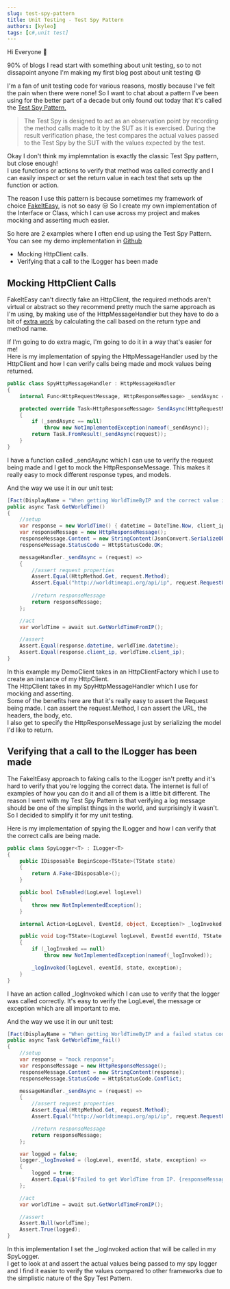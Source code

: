 ```yaml
---
slug: test-spy-pattern
title: Unit Testing - Test Spy Pattern
authors: [kyleo]
tags: [c#,unit test]
---
```


Hi Everyone :wave:

90% of blogs I read start with something about unit testing, so to not dissapoint anyone I'm making my first blog post about unit testing :smile:  

I'm a fan of unit testing code for various reasons, mostly because I've felt the pain when there were none! So I want to chat about a pattern I've been using for the better part of a decade but only found out today that it's called the [Test Spy Pattern.](http://xunitpatterns.com/Test%20Spy.html#:~:text=The%20Test%20Spy%20is%20designed,values%20expected%20by%20the%20test.)


> The Test Spy is designed to act as an observation point by recording the method calls made to it by the SUT as it is exercised. During the result verification phase, the test compares the actual values passed to the Test Spy by the SUT with the values expected by the test.

Okay I don't think my implemntation is exactly the classic Test Spy pattern, but close enough!  
I use functions or actions to verify that method was called correctly and I can easily inspect or set the return value in each test that sets up the function or action.

The reason I use this pattern is because sometimes my framework of choice [FakeItEasy](https://fakeiteasy.github.io/), is not so easy :unamused:
So I create my own implementation of the Interface or Class, which I can use across my project and makes mocking and asserting much easier.

So here are 2 examples where I often end up using the Test Spy Pattern. You can see my demo implementation in [Github](https://github.com/kyleoettle/test-spy-pattern)

- Mocking  HttpClient calls.
- Verifying that a call to the ILogger has been made

## Mocking HttpClient Calls
FakeItEasy can't directly fake an HttpClient, the required methods aren't virtual or abstract so they recommend pretty much the same approach as I'm using, by making use of the HttpMessageHandler but they have to do a bit of [extra work](https://fakeiteasy.github.io/docs/7.4.0/Recipes/faking-http-client/) by calculating the call based on the return type and method name.  

If I'm going to do extra magic, I'm going to do it in a way that's easier for me!  
Here is my implementation of spying the HttpMessageHandler used by the HttpClient and how I can verify calls being made and mock values being returned.

```c#
public class SpyHttpMessageHandler : HttpMessageHandler
{
    internal Func<HttpRequestMessage, HttpResponseMessage> _sendAsync = null;

    protected override Task<HttpResponseMessage> SendAsync(HttpRequestMessage request, CancellationToken cancellationToken)
    {
        if (_sendAsync == null)
            throw new NotImplementedException(nameof(_sendAsync));
        return Task.FromResult(_sendAsync(request));
    }
}

```
I have a function called _sendAsync which I can use to verify the request being made and I get to mock the HttpResponseMessage. This makes it really easy to mock different response types, and models.

And the way we use it in our unit test:

```c#
[Fact(DisplayName = "When getting WorldTimeByIP and the correct value is returned")]
public async Task GetWorldTime()
{
    //setup
    var response = new WorldTime() { datetime = DateTime.Now, client_ip = "mockClientIp" };
    var responseMessage = new HttpResponseMessage();
    responseMessage.Content = new StringContent(JsonConvert.SerializeObject(response));
    responseMessage.StatusCode = HttpStatusCode.OK;

    messageHandler._sendAsync = (request) =>
    {
        //assert request properties
        Assert.Equal(HttpMethod.Get, request.Method);
        Assert.Equal("http://worldtimeapi.org/api/ip", request.RequestUri.AbsoluteUri);
        
        //return responseMessage
        return responseMessage;
    };

    //act
    var worldTime = await sut.GetWorldTimeFromIP();

    //assert
    Assert.Equal(response.datetime, worldTime.datetime);
    Assert.Equal(response.client_ip, worldTime.client_ip);
}
```

In this example my DemoClient takes in an HttpClientFactory which I use to create an instance of my HttpClient.  
The HttpClient takes in my SpyHttpMessageHandler which I use for mocking and asserting.  
Some of the benefits here are that it's really easy to assert the Request being made. I can assert the request.Method, I can assert the URL, the headers, the body, etc.  
I also get to specify the HttpResponseMessage just by serializing the model I'd like to return.

## Verifying that a call to the ILogger has been made

The FakeItEasy approach to faking calls to the ILogger isn't pretty and it's hard to verify that you're logging the correct data. The internet is full of examples of how you can do it and all of them is a little bit different.  The reason I went with my Test Spy Pattern is that verifying a log message should be one of the simplist things in the world, and surprisingly it wasn't. So I decided to simplify it for my unit testing.

Here is my implementation of spying the ILogger and how I can verify that the correct calls are being made.

```c#
public class SpyLogger<T> : ILogger<T>
{
    public IDisposable BeginScope<TState>(TState state)
    {
        return A.Fake<IDisposable>();
    }

    public bool IsEnabled(LogLevel logLevel)
    {
        throw new NotImplementedException();
    }

    internal Action<LogLevel, EventId, object, Exception?> _logInvoked;

    public void Log<TState>(LogLevel logLevel, EventId eventId, TState state, Exception? exception, Func<TState, Exception?, string> formatter)
    {
        if (_logInvoked == null)
            throw new NotImplementedException(nameof(_logInvoked));

        _logInvoked(logLevel, eventId, state, exception);
    }
}
```

I have an action called _logInvoked which I can use to verify that the logger was called correctly. It's easy to verify the LogLevel, the message or exception which are all important to me.  

And the way we use it in our unit test:

```C#
[Fact(DisplayName = "When getting WorldTimeByIP and a failed status code is returned")]
public async Task GetWorldTime_fail()
{
    //setup
    var response = "mock response";
    var responseMessage = new HttpResponseMessage();
    responseMessage.Content = new StringContent(response);
    responseMessage.StatusCode = HttpStatusCode.Conflict;

    messageHandler._sendAsync = (request) =>
    {
        //assert request properties
        Assert.Equal(HttpMethod.Get, request.Method);
        Assert.Equal("http://worldtimeapi.org/api/ip", request.RequestUri.AbsoluteUri);

        //return responseMessage
        return responseMessage;
    };

    var logged = false;
    logger._logInvoked = (logLevel, eventId, state, exception) =>
    {
        logged = true;
        Assert.Equal($"Failed to get WorldTime from IP. {responseMessage.StatusCode}: {response}", state.ToString());
    };

    //act
    var worldTime = await sut.GetWorldTimeFromIP();

    //assert
    Assert.Null(worldTime);
    Assert.True(logged);
}
```

In this implementation I set the _logInvoked action that will be called in my SpyLogger.  
I get to look at and assert the actual values being passed to my spy logger and I find it easier to verify the values compared to other frameworks due to the simplistic nature of the Spy Test Pattern.
